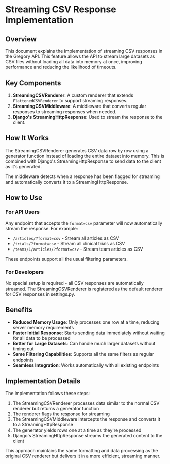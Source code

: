 # Streaming CSV Response Implementation

## Overview

This document explains the implementation of streaming CSV responses in the Gregory API. This feature allows the API to stream large datasets as CSV files without loading all data into memory at once, improving performance and reducing the likelihood of timeouts.

## Key Components

1. **StreamingCSVRenderer**: A custom renderer that extends `FlattenedCSVRenderer` to support streaming responses.
2. **StreamingCSVMiddleware**: A middleware that converts regular responses to streaming responses when needed.
3. **Django's StreamingHttpResponse**: Used to stream the response to the client.

## How It Works

The StreamingCSVRenderer generates CSV data row by row using a generator function instead of loading the entire dataset into memory. This is combined with Django's StreamingHttpResponse to send data to the client as it's generated.

The middleware detects when a response has been flagged for streaming and automatically converts it to a StreamingHttpResponse.

## How to Use

### For API Users

Any endpoint that accepts the `format=csv` parameter will now automatically stream the response. For example:

- `/articles/?format=csv` - Stream all articles as CSV
- `/trials/?format=csv` - Stream all clinical trials as CSV
- `/teams/1/articles/?format=csv` - Stream team articles as CSV

These endpoints support all the usual filtering parameters.

### For Developers

No special setup is required - all CSV responses are automatically streamed. The StreamingCSVRenderer is registered as the default renderer for CSV responses in settings.py.

## Benefits

- **Reduced Memory Usage**: Only processes one row at a time, reducing server memory requirements
- **Faster Initial Response**: Starts sending data immediately without waiting for all data to be processed
- **Better for Large Datasets**: Can handle much larger datasets without timing out
- **Same Filtering Capabilities**: Supports all the same filters as regular endpoints
- **Seamless Integration**: Works automatically with all existing endpoints

## Implementation Details

The implementation follows these steps:

1. The StreamingCSVRenderer processes data similar to the normal CSV renderer but returns a generator function
2. The renderer flags the response for streaming
3. The StreamingCSVMiddleware intercepts the response and converts it to a StreamingHttpResponse
4. The generator yields rows one at a time as they're processed
5. Django's StreamingHttpResponse streams the generated content to the client

This approach maintains the same formatting and data processing as the original CSV renderer but delivers it in a more efficient, streaming manner.
